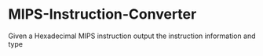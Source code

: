 # MIPS-Instruction-Converter
Given a Hexadecimal MIPS instruction output the instruction information and type
